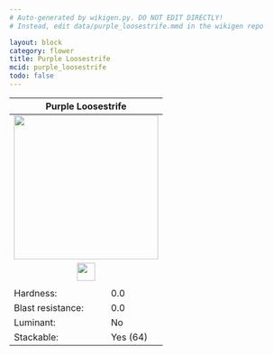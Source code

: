 ```yaml
---
# Auto-generated by wikigen.py. DO NOT EDIT DIRECTLY!
# Instead, edit data/purple_loosestrife.mmd in the wikigen repo

layout: block
category: flower
title: Purple Loosestrife
mcid: purple_loosestrife
todo: false
---
```


<table class="block-info"><thead><tr>
<th colspan=2>Purple Loosestrife</th>
</tr></thead><tbody><tr>
<tr><td colspan=2 style="text-align:center"><img src="/allotment/img/textures/allotment/purple_loosestrife.png" width="256" height="256" alt="" class="preview-icon"></td></tr>
<tr><td colspan=2 style="text-align:center"><img src="/allotment/img/inventory_textures/allotment/purple_loosestrife.png" width="32" height="32" alt="" class="inventory-icon"></td></tr>
<tr><td colspan=2 style="text-align:center"><span class="tool-info tool-none tool-level-0" title="Does not require or break faster with any tool"></span></td></tr>
<tr><td>Hardness:</td><td>0.0</td></tr>
<tr><td>Blast resistance:</td><td>0.0</td></tr>
<tr><td>Luminant:</td><td>No</td></tr>
<tr><td>Stackable:</td><td>Yes (64)</td></tr>
</tr></tbody></table>

